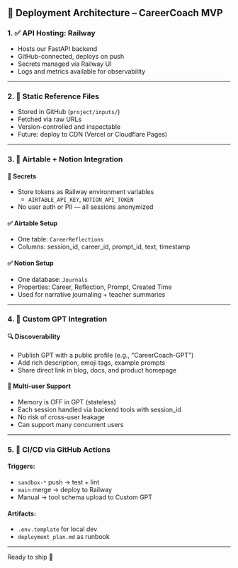 ## 🚀 Deployment Architecture – CareerCoach MVP

### 1. ✅ API Hosting: Railway
- Hosts our FastAPI backend
- GitHub-connected, deploys on push
- Secrets managed via Railway UI
- Logs and metrics available for observability

---

### 2. 📁 Static Reference Files
- Stored in GitHub (`project/inputs/`)
- Fetched via raw URLs
- Version-controlled and inspectable
- Future: deploy to CDN (Vercel or Cloudflare Pages)

---

### 3. 🔌 Airtable + Notion Integration

#### 🔐 Secrets
- Store tokens as Railway environment variables
  - `AIRTABLE_API_KEY`, `NOTION_API_TOKEN`
- No user auth or PII — all sessions anonymized

#### ✅ Airtable Setup
- One table: `CareerReflections`
- Columns: session_id, career_id, prompt_id, text, timestamp

#### ✅ Notion Setup
- One database: `Journals`
- Properties: Career, Reflection, Prompt, Created Time
- Used for narrative journaling + teacher summaries

---

### 4. 🧠 Custom GPT Integration

#### 🔍 Discoverability
- Publish GPT with a public profile (e.g., "CareerCoach-GPT")
- Add rich description, emoji tags, example prompts
- Share direct link in blog, docs, and product homepage

#### 👥 Multi-user Support
- Memory is OFF in GPT (stateless)
- Each session handled via backend tools with session_id
- No risk of cross-user leakage
- Can support many concurrent users

---

### 5. 🔁 CI/CD via GitHub Actions

#### Triggers:
- `sandbox-*` push → test + lint
- `main` merge → deploy to Railway
- Manual → tool schema upload to Custom GPT

#### Artifacts:
- `.env.template` for local dev
- `deployment_plan.md` as runbook

---

Ready to ship 🚀